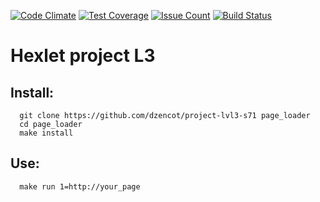 [![Code
Climate](https://lima.codeclimate.com/github/dzencot/project-lvl3-s71/badges/gpa.svg)](https://lima.codeclimate.com/github/dzencot/project-lvl3-s71)
[![Test
Coverage](https://lima.codeclimate.com/github/dzencot/project-lvl3-s71/badges/coverage.svg)](https://lima.codeclimate.com/github/dzencot/project-lvl3-s71/coverage)
[![Issue
Count](https://lima.codeclimate.com/github/dzencot/project-lvl3-s71/badges/issue_count.svg)](https://lima.codeclimate.com/github/dzencot/project-lvl3-s71)
[![Build
Status](https://travis-ci.org/dzencot/project-lvl3-s71.svg?branch=master)](https://travis-ci.org/dzencot/project-lvl3-s71)
# Hexlet project L3 #
## Install: ##
```
  git clone https://github.com/dzencot/project-lvl3-s71 page_loader
  cd page_loader
  make install
```
## Use: ##
```
  make run 1=http://your_page
```
